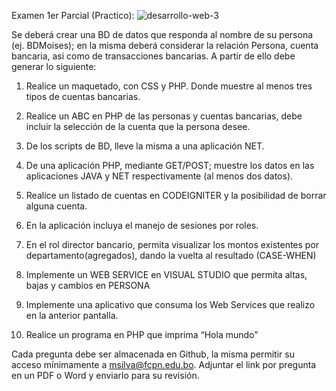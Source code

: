 Examen 1er Parcial (Practico): 
![desarrollo-web-3](https://github.com/SaraVargasB/Programacion-Multimedial-INF324/assets/167654454/22f98683-6f66-4265-839b-67db032bb90b)

Se deberá crear una BD de datos que responda al nombre de su persona (ej. BDMoises); en la misma deberá considerar la relación Persona, cuenta bancaria, asi como de transacciones bancarias. A partir de ello debe generar lo siguiente:

1. Realice un maquetado, con CSS y PHP. Donde muestre al menos tres tipos de cuentas bancarias.

2. Realice un ABC en PHP de las personas y cuentas bancarias, debe incluir la selección de la cuenta que la persona desee.

3. De los scripts de BD, lleve la misma a una aplicación NET.

4. De una aplicación PHP, mediante GET/POST; muestre los datos en las aplicaciones JAVA y NET respectivamente (al menos dos datos).

5. Realice un listado de cuentas en CODEIGNITER y la posibilidad de borrar alguna cuenta.

6. En la aplicación incluya el manejo de sesiones por roles.

7. En el rol director bancario, permita visualizar los montos existentes por departamento(agregados), dando la vuelta al resultado (CASE-WHEN)

8. Implemente un WEB SERVICE en VISUAL STUDIO que permita altas, bajas y cambios en PERSONA

9. Implemente una aplicativo que consuma los Web Services que realizo en la anterior pantalla.

10. Realice un programa en PHP que imprima “Hola mundo”

Cada pregunta debe ser almacenada en Github, la misma permitir su acceso mínimamente a msilva@fcpn.edu.bo. Adjuntar el link por pregunta en un PDF o Word y enviarlo para su revisión.
